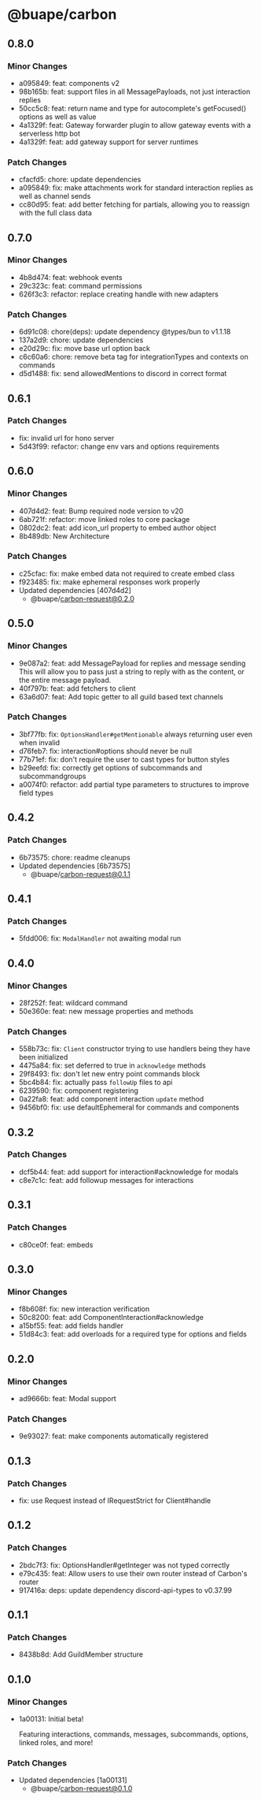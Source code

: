 # @buape/carbon

## 0.8.0

### Minor Changes

- a095849: feat: components v2
- 98b165b: feat: support files in all MessagePayloads, not just interaction replies
- 50cc5c8: feat: return name and type for autocomplete's getFocused() options as well as value
- 4a1329f: feat: Gateway forwarder plugin to allow gateway events with a serverless http bot
- 4a1329f: feat: add gateway support for server runtimes

### Patch Changes

- cfacfd5: chore: update dependencies
- a095849: fix: make attachments work for standard interaction replies as well as channel sends
- cc80d95: feat: add better fetching for partials, allowing you to reassign with the full class data

## 0.7.0

### Minor Changes

- 4b8d474: feat: webhook events
- 29c323c: feat: command permissions
- 626f3c3: refactor: replace creating handle with new adapters

### Patch Changes

- 6d91c08: chore(deps): update dependency @types/bun to v1.1.18
- 137a2d9: chore: update dependencies
- e20d29c: fix: move base url option back
- c6c60a6: chore: remove beta tag for integrationTypes and contexts on commands
- d5d1488: fix: send allowedMentions to discord in correct format

## 0.6.1

### Patch Changes

- fix: invalid url for hono server
- 5d43f99: refactor: change env vars and options requirements

## 0.6.0

### Minor Changes

- 407d4d2: feat: Bump required node version to v20
- 6ab721f: refactor: move linked roles to core package
- 0802dc2: feat: add icon_url property to embed author object
- 8b489db: New Architecture

### Patch Changes

- c25cfac: fix: make embed data not required to create embed class
- f923485: fix: make ephemeral responses work properly
- Updated dependencies [407d4d2]
  - @buape/carbon-request@0.2.0

## 0.5.0

### Minor Changes

- 9e087a2: feat: add MessagePayload for replies and message sending
  This will allow you to pass just a string to reply with as the content, or the entire message payload.
- 40f797b: feat: add fetchers to client
- 63a6d07: feat: Add topic getter to all guild based text channels

### Patch Changes

- 3bf77fb: fix: `OptionsHandler#getMentionable` always returning user even when invalid
- d76feb7: fix: interaction#options should never be null
- 77b71ef: fix: don't require the user to cast types for button styles
- b29eefd: fix: correctly get options of subcommands and subcommandgroups
- a0074f0: refactor: add partial type parameters to structures to improve field types

## 0.4.2

### Patch Changes

- 6b73575: chore: readme cleanups
- Updated dependencies [6b73575]
  - @buape/carbon-request@0.1.1

## 0.4.1

### Patch Changes

- 5fdd006: fix: `ModalHandler` not awaiting modal run

## 0.4.0

### Minor Changes

- 28f252f: feat: wildcard command
- 50e360e: feat: new message properties and methods

### Patch Changes

- 558b73c: fix: `Client` constructor trying to use handlers being they have been initialized
- 4475a84: fix: set deferred to true in `acknowledge` methods
- 29f8493: fix: don't let new entry point commands block
- 5bc4b84: fix: actually pass `followUp` files to api
- 6239590: fix: component registering
- 0a22fa8: feat: add component interaction `update` method
- 9456bf0: fix: use defaultEphemeral for commands and components

## 0.3.2

### Patch Changes

- dcf5b44: feat: add support for interaction#acknowledge for modals
- c8e7c1c: feat: add followup messages for interactions

## 0.3.1

### Patch Changes

- c80ce0f: feat: embeds

## 0.3.0

### Minor Changes

- f8b608f: fix: new interaction verification
- 50c8200: feat: add ComponentInteraction#acknowledge
- a15bf55: feat: add fields handler
- 51d84c3: feat: add overloads for a required type for options and fields

## 0.2.0

### Minor Changes

- ad9666b: feat: Modal support

### Patch Changes

- 9e93027: feat: make components automatically registered

## 0.1.3

### Patch Changes

- fix: use Request instead of IRequestStrict for Client#handle

## 0.1.2

### Patch Changes

- 2bdc7f3: fix: OptionsHandler#getInteger was not typed correctly
- e79c435: feat: Allow users to use their own router instead of Carbon's router
- 917416a: deps: update dependency discord-api-types to v0.37.99

## 0.1.1

### Patch Changes

- 8438b8d: Add GuildMember structure

## 0.1.0

### Minor Changes

- 1a00131: Initial beta!

  Featuring interactions, commands, messages, subcommands, options, linked roles, and more!

### Patch Changes

- Updated dependencies [1a00131]
  - @buape/carbon-request@0.1.0

